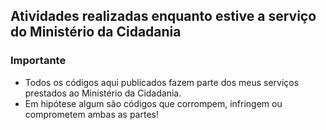 ## Atividades realizadas enquanto estive a serviço do Ministério da Cidadania

### Importante

- Todos os códigos aqui publicados fazem parte dos meus serviços prestados ao Ministério da Cidadania. 
- Em hipótese algum são códigos que corrompem, infringem ou comprometem ambas as partes!
